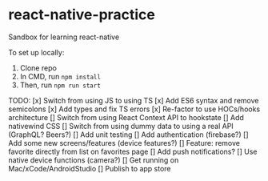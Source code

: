 # react-native-practice

Sandbox for learning react-native

To set up locally:

1. Clone repo
2. In CMD, run `npm install`
3. Then, run `npm run start`

TODO:
[x] Switch from using JS to using TS
[x] Add ES6 syntax and remove semicolons
[x] Add types and fix TS errors
[x] Re-factor to use HOCs/hooks architecture
[] Switch from using React Context API to hookstate
[] Add nativewind CSS
[] Switch from using dummy data to using a real API (GraphQL? Beers?)
[] Add unit testing
[] Add authentication (firebase?)
[] Add some new screens/features (device features?)
[] Feature: remove favorite directly from list on favorites page
[] Add push notifications?
[] Use native device functions (camera?)
[] Get running on Mac/xCode/AndroidStudio
[] Publish to app store
